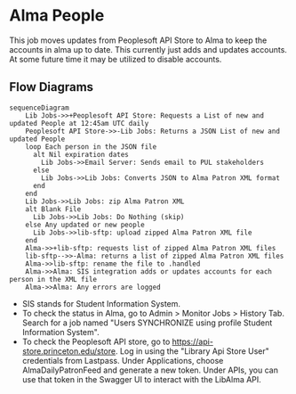 # Alma People
  This job moves updates from Peoplesoft API Store to Alma to keep the accounts in alma up to date.  This currently just adds and updates accounts.  At some future time it may be utilized to disable accounts.

## Flow Diagrams


```mermaid
sequenceDiagram
    Lib Jobs->>+Peoplesoft API Store: Requests a List of new and updated People at 12:45am UTC daily
    Peoplesoft API Store->>-Lib Jobs: Returns a JSON List of new and updated People
    loop Each person in the JSON file
      alt Nil expiration dates
        Lib Jobs->>Email Server: Sends email to PUL stakeholders
      else
        Lib Jobs->>Lib Jobs: Converts JSON to Alma Patron XML format
      end
    end
    Lib Jobs->>Lib Jobs: zip Alma Patron XML
    alt Blank File    
      Lib Jobs->>Lib Jobs: Do Nothing (skip)
    else Any updated or new people
      Lib Jobs->>lib-sftp: upload zipped Alma Patron XML file
    end
    Alma->>+lib-sftp: requests list of zipped Alma Patron XML files
    lib-sftp-->>-Alma: returns a list of zipped Alma Patron XML files
    Alma->>lib-sftp: rename the file to .handled
    Alma->>Alma: SIS integration adds or updates accounts for each person in the XML file
    Alma->>Alma: Any errors are logged
```

* SIS stands for Student Information System.
* To check the status in Alma, go to Admin > Monitor Jobs > History Tab. Search for a job named "Users SYNCHRONIZE using profile Student Information System".
* To check the Peoplesoft API store, go to https://api-store.princeton.edu/store. Log in using the "Library Api Store User" credentials from Lastpass. Under Applications, choose AlmaDailyPatronFeed and generate a new token. Under APIs, you can use that token in the Swagger UI to interact with the LibAlma API.
